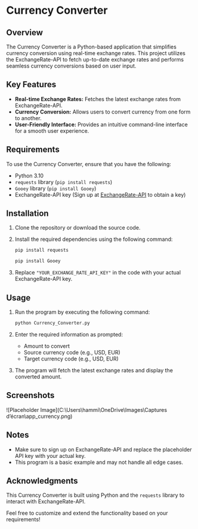 
# Currency Converter

## Overview

The Currency Converter is a Python-based application that simplifies currency conversion using real-time exchange rates. This project utilizes the ExchangeRate-API to fetch up-to-date exchange rates and performs seamless currency conversions based on user input.

## Key Features

- **Real-time Exchange Rates:** Fetches the latest exchange rates from ExchangeRate-API.
- **Currency Conversion:** Allows users to convert currency from one form to another.
- **User-Friendly Interface:** Provides an intuitive command-line interface for a smooth user experience.

## Requirements

To use the Currency Converter, ensure that you have the following:

- Python 3.10
- `requests` library (`pip install requests`)
- `Gooey` library (`pip install Gooey`)
- ExchangeRate-API key (Sign up at [ExchangeRate-API](https://www.exchangerate-api.com/) to obtain a key)

## Installation

1. Clone the repository or download the source code.
2. Install the required dependencies using the following command:

   ```bash
   pip install requests
   ```
   ```bash
   pip install Gooey
   ```

3. Replace `"YOUR_EXCHANGE_RATE_API_KEY"` in the code with your actual ExchangeRate-API key.

## Usage

1. Run the program by executing the following command:

   ```bash
   python Currency_Converter.py
   ```

2. Enter the required information as prompted:
   - Amount to convert
   - Source currency code (e.g., USD, EUR)
   - Target currency code (e.g., USD, EUR)

3. The program will fetch the latest exchange rates and display the converted amount.

## Screenshots

<!-- Insert a screenshot or illustration of your application here -->
![Placeholder Image](C:\Users\hammi\OneDrive\Images\Captures d’écran\app_currency.png)

## Notes

- Make sure to sign up on ExchangeRate-API and replace the placeholder API key with your actual key.
- This program is a basic example and may not handle all edge cases.

## Acknowledgments

This Currency Converter is built using Python and the `requests` library to interact with ExchangeRate-API.

Feel free to customize and extend the functionality based on your requirements!
```
